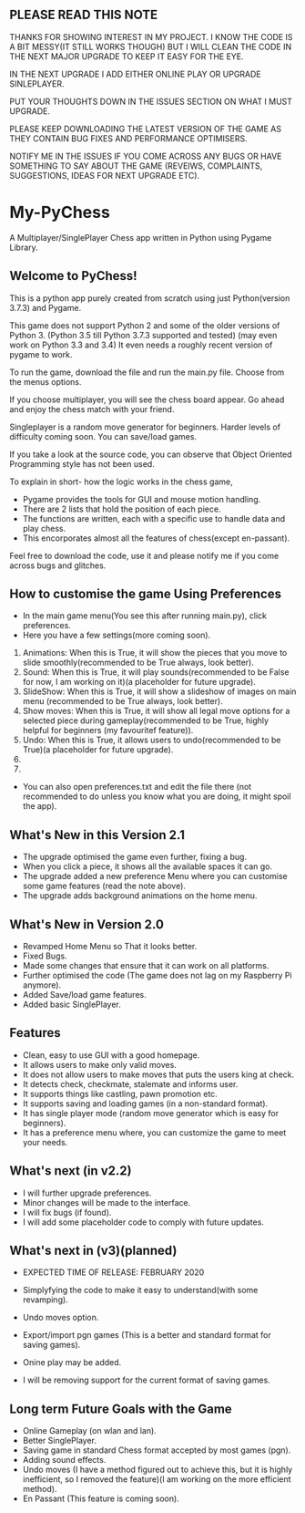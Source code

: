 ## PLEASE READ THIS NOTE

THANKS FOR SHOWING INTEREST IN MY PROJECT. I KNOW THE CODE IS A BIT MESSY(IT STILL WORKS THOUGH) BUT I WILL CLEAN THE CODE IN THE NEXT MAJOR UPGRADE TO KEEP IT EASY FOR THE EYE.

IN THE NEXT UPGRADE I ADD EITHER ONLINE PLAY OR UPGRADE SINLEPLAYER.

PUT YOUR THOUGHTS DOWN IN THE ISSUES SECTION ON WHAT I MUST UPGRADE.

PLEASE KEEP DOWNLOADING THE LATEST VERSION OF THE GAME AS THEY CONTAIN BUG FIXES AND 
PERFORMANCE OPTIMISERS.

NOTIFY ME IN THE ISSUES IF YOU COME ACROSS ANY BUGS OR HAVE SOMETHING TO SAY ABOUT THE GAME
(REVEIWS, COMPLAINTS, SUGGESTIONS, IDEAS FOR NEXT UPGRADE ETC).

# My-PyChess
A Multiplayer/SinglePlayer Chess app written in Python using Pygame Library.

## Welcome to PyChess!

This is a python app purely created from scratch using just Python(version 3.7.3) and Pygame.

This game does not support Python 2 and some of the older versions of Python 3.
(Python 3.5 till Python 3.7.3 supported and tested)
(may even work on Python 3.3 and 3.4)
It even needs a roughly recent version of pygame to work.

To run the game, download the file and run the main.py file.
Choose from the menus options.

If you choose multiplayer, you will see the chess board appear. Go ahead and enjoy the chess match with your friend.

Singleplayer is a random move generator for beginners.
Harder levels of difficulty coming soon.
You can save/load games.

If you take a look at the source code, you can observe that Object Oriented Programming style has not been used.

To explain in short- how the logic works in the chess game,
- Pygame provides the tools for GUI and mouse motion handling.
- There are 2 lists that hold the position of each piece.
- The functions are written, each with a specific use to handle data and play chess.
- This encorporates almost all the features of chess(except en-passant).

Feel free to download the code, use it and please notify me if you come across bugs and glitches.

## How to customise the game Using Preferences

- In the main game menu(You see this after running main.py), click preferences.
- Here you have a few settings(more coming soon).
1) Animations: When this is True, it will show the pieces that you move to slide smoothly(recommended to be True always, look better).
2) Sound: When this is True, it will play sounds(recommended to be False for now, I am working on it)(a placeholder for future upgrade).
3) SlideShow: When this is True, it will show a slideshow of images on main menu (recommended to be True always, look better).
4) Show moves: When this is True, it will show all legal move options for a selected piece during gameplay(recommended to be True, highly helpful for beginners (my favouritef feature)).
5) Undo: When this is True, it allows users to undo(recommended to be True)(a placeholder for future upgrade).
6)
7)

- You can also open preferences.txt and edit the file there (not recommended to do unless you know what you are doing, it might spoil the app).

## What's New in this Version 2.1
- The upgrade optimised the game even further, fixing a bug.
- When you click a piece, it shows all the available spaces it can go.
- The upgrade added a new preference Menu where you can customise some game features (read the note above).
- The upgrade adds background animations on the home menu.

## What's New in Version 2.0

- Revamped Home Menu so That it looks better.
- Fixed Bugs.
- Made some changes that ensure that it can work on all platforms.
- Further optimised the code (The game does not lag on my Raspberry Pi anymore).
- Added Save/load game features.
- Added basic SinglePlayer.

## Features

- Clean, easy to use GUI with a good homepage.
- It allows users to make only valid moves.
- It does not allow users to make moves that puts the users king at check.
- It detects check, checkmate, stalemate and informs user.
- It supports things like castling, pawn promotion etc.
- It supports saving and loading games (in a non-standard format).
- It has single player mode (random move generator which is easy for beginners).
- It has a preference menu where, you can customize the game to meet your needs.

## What's next (in v2.2)
- I will further upgrade preferences.
- Minor changes will be made to the interface.
- I will fix bugs (if found).
- I will add some placeholder code to comply with future updates.

## What's next in (v3)(planned)
- EXPECTED TIME OF RELEASE: FEBRUARY 2020

- Simplyfying the code to make it easy to understand(with some revamping).
- Undo moves option.
- Export/import pgn games (This is a better and standard format for saving games).
- Onine play may be added.

- I will be removing support for the current format of saving games.

## Long term Future Goals with the Game

- Online Gameplay (on wlan and lan).
- Better SinglePlayer.
- Saving game in standard Chess format accepted by most games (pgn).
- Adding sound effects.
- Undo moves (I have a method figured out to achieve this, but it is highly inefficient, so I removed the feature)(I am working on the more efficient method).
- En Passant (This feature is coming soon).
